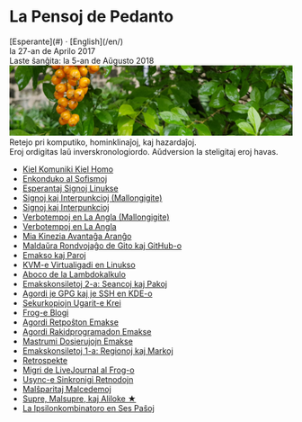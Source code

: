 La Pensoj de Pedanto
====================

<div class="center">[Esperante](#) · [English](/en/)</div>
<div class="center">la 27-an de Aprilo 2017</div>
<div class="center">Laste ŝanĝita: la 5-an de Aŭgusto 2018</div>

<img src="/bil/pluvis.jpg" class="banner" alt="pluvis.jpg" title="En la vizaĝo de la kosmo, ni ĉiuj porĉiame estas infanoj." />

<div class="text-right">Retejo pri komputiko, hominklinaĵoj, kaj hazardaĵoj.</div>
<div class="text-right">Eroj ordigitas laŭ inverskronologiordo. Aŭdversion la steligitaj eroj havas.</div>

- [Kiel Komuniki Kiel Homo](homo)
- [Enkonduko al Sofismoj](sofismoj)
- [Esperantaj Signoj Linukse](eo-linukse)
- [Signoj kaj Interpunkcioj (Mallongigite)](signoj-interpunkcioj-mallongigite)
- [Signoj kaj Interpunkcioj](signoj-interpunkcioj)
- [Verbotempoj en La Angla (Mallongigite)](verbotempoj-la-angla-mallongigite)
- [Verbotempoj en La Angla](verbotempoj-la-angla)
- [Mia Kinezia Avantaĝa Aranĝo](avantagxo)
- [Maldaŭra Rondvojaĝo de Gito kaj GitHub-o](gito-github-o)
- [Emakso kaj Paroj](emakso-paroj)
- [KVM-e Virtualigadi en Linukso](kvm-o)
- [Aboco de la Lambdokalkulo](lambdokalkulo)
- [Emakskonsiletoj 2-a: Seancoj kaj Pakoj](emakskonsiletoj-2-a)
- [Agordi je GPG kaj je SSH en KDE-o](gsk)
- [Sekurkopiojn Ugarit-e Krei](ugarit-o)
- [Frog-e Blogi](frog-o)
- [Agordi Retpoŝton Emakse](emakso-retposxto)
- [Agordi Rakidprogramadon Emakse](emakso-rakido)
- [Mastrumi Dosierujojn Emakse](emakso-dired-o)
- [Emakskonsiletoj 1-a: Regionoj kaj Markoj](emakskonsiletoj-1-a)
- [Retrospekte](retrospekte)
- [Migri de LiveJournal al Frog-o](livefrog-o)
- [Usync-e Sinkronigi Retnodojn](usync-o)
- [Malŝparitaj Malcedemoj](malsxparitaj)
- [Supre, Malsupre, kaj Aliloke ★](supre-malsupre)
- [La Ipsilonkombinatoro en Ses Paŝoj](ipsilono)
